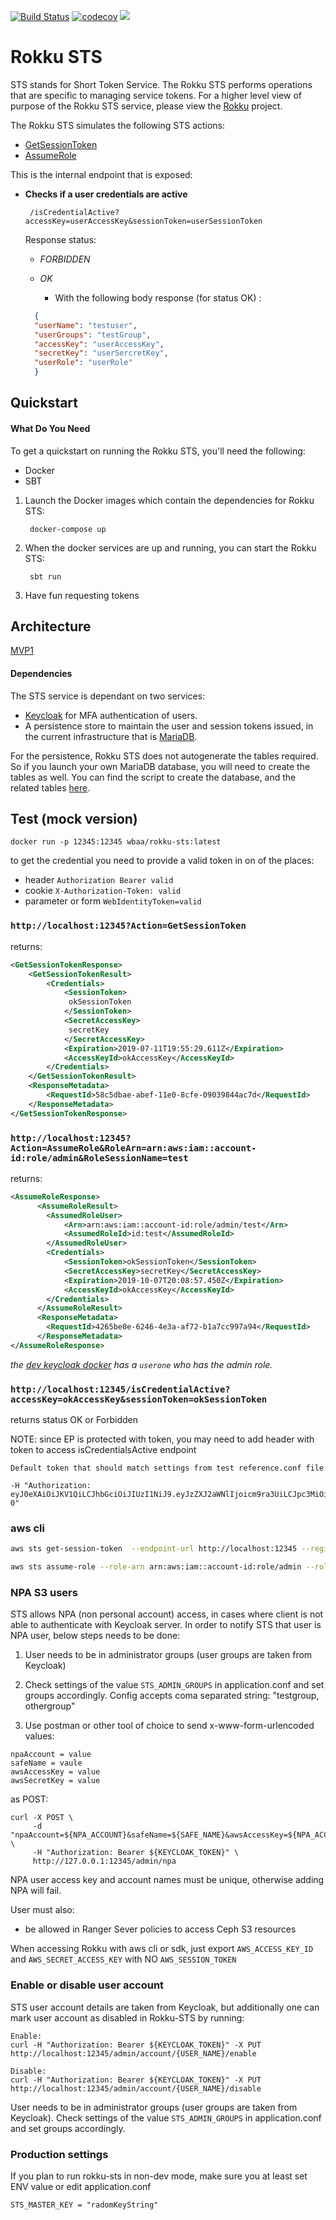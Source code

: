 [![Build Status](https://travis-ci.org/ing-bank/rokku-sts.svg?branch=master)](https://travis-ci.org/ing-bank/rokku-sts)
[![codecov](https://codecov.io/gh/ing-bank/rokku-sts/branch/master/graph/badge.svg)](https://codecov.io/gh/ing-bank/rokku-sts)
[![](https://images.microbadger.com/badges/image/wbaa/rokku-sts:latest.svg)](https://hub.docker.com/r/wbaa/rokku-sts/tags/)

# Rokku STS

STS stands for Short Token Service. The Rokku STS performs operations that are specific to managing service tokens.
For a higher level view of purpose of the Rokku STS service, please view the [Rokku](https://github.com/ing-bank/rokku) project.

The Rokku STS simulates the following STS actions:
 * [GetSessionToken](https://docs.aws.amazon.com/STS/latest/APIReference/API_GetSessionToken.html)
 * [AssumeRole](https://docs.aws.amazon.com/STS/latest/APIReference/API_AssumeRole.html)

This is the internal endpoint that is exposed:


 * **Checks if a user credentials are active**

        /isCredentialActive?accessKey=userAccessKey&sessionToken=userSessionToken

   Response status:

   * _FORBIDDEN_
   * _OK_

       * With the following body response (for status OK) :
   ```json
     {
     "userName": "testuser",
     "userGroups": "testGroup",
     "accessKey": "userAccessKey",
     "secretKey": "userSercretKey",
     "userRole": "userRole"
     }
   ```


## Quickstart
#### What Do You Need

To get a quickstart on running the Rokku STS, you'll need the following:
* Docker
* SBT

1. Launch the Docker images which contain the dependencies for Rokku STS:

        docker-compose up

2. When the docker services are up and running, you can start the Rokku STS:

        sbt run

3. Have fun requesting tokens

## Architecture

[MVP1](docs/mvp1-flow.md)

#### Dependencies
The STS service is dependant on two services:

* [Keycloak](https://www.keycloak.org/) for MFA authentication of users.
* A persistence store to maintain the user and session tokens issued, in the current infrastructure that is [MariaDB](https://mariadb.org).

For the persistence, Rokku STS does not autogenerate the tables required. So if you launch your own MariaDB database,
you will need to create the tables as well. You can find the script to create the database, and the related tables
[here](https://github.com/ing-bank/rokku-dev-mariadb/blob/master/database/rokkudb.sql).


## Test (mock version)

`docker run -p 12345:12345 wbaa/rokku-sts:latest`

to get the credential you need to provide a valid token in on of the places:
* header `Authorization Bearer valid`
* cookie `X-Authorization-Token: valid`
* parameter or form `WebIdentityToken=valid`

### ```http://localhost:12345?Action=GetSessionToken```

returns:

```xml
<GetSessionTokenResponse>
    <GetSessionTokenResult>
        <Credentials>
            <SessionToken>
             okSessionToken
            </SessionToken>
            <SecretAccessKey>
             secretKey
            </SecretAccessKey>
            <Expiration>2019-07-11T19:55:29.611Z</Expiration>
            <AccessKeyId>okAccessKey</AccessKeyId>
        </Credentials>
    </GetSessionTokenResult>
    <ResponseMetadata>
        <RequestId>58c5dbae-abef-11e0-8cfe-09039844ac7d</RequestId>
    </ResponseMetadata>
</GetSessionTokenResponse>
```

### ```http://localhost:12345?Action=AssumeRole&RoleArn=arn:aws:iam::account-id:role/admin&RoleSessionName=test```

returns:

```xml
<AssumeRoleResponse>
      <AssumeRoleResult>
        <AssumedRoleUser>
            <Arn>arn:aws:iam::account-id:role/admin/test</Arn>
            <AssumedRoleId>id:test</AssumedRoleId>
        </AssumedRoleUser>
        <Credentials>
            <SessionToken>okSessionToken</SessionToken>
            <SecretAccessKey>secretKey</SecretAccessKey>
            <Expiration>2019-10-07T20:08:57.450Z</Expiration>
            <AccessKeyId>okAccessKey</AccessKeyId>
        </Credentials>
      </AssumeRoleResult>
      <ResponseMetadata>
        <RequestId>4265be0e-6246-4e3a-af72-b1a7cc997a94</RequestId>
      </ResponseMetadata>
</AssumeRoleResponse>
```
_the [dev keycloak docker](https://github.com/ing-bank/rokku-dev-keycloak) has a `userone` who has the admin role._


### ```http://localhost:12345/isCredentialActive?accessKey=okAccessKey&sessionToken=okSessionToken```
returns status OK or Forbidden

NOTE: since EP is protected with token, you may need to add header with token to access isCredentialsActive endpoint

```
Default token that should match settings from test reference.conf file

-H "Authorization: eyJ0eXAiOiJKV1QiLCJhbGciOiJIUzI1NiJ9.eyJzZXJ2aWNlIjoicm9ra3UiLCJpc3MiOiJyb2trdSJ9.aCpyvC53lWdF_IOdZQp0fO8W4tH_LeK3vQcIvt5W1-0"
```

### aws cli

```bash
aws sts get-session-token  --endpoint-url http://localhost:12345 --region localhost --token-code validToken
```

```bash
aws sts assume-role --role-arn arn:aws:iam::account-id:role/admin --role-session-name testrole --endpoint-url http://localhost:12345 --token-code validToken
```

### NPA S3 users

STS allows NPA (non personal account) access, in cases where client is not able to authenticate
with Keycloak server.
In order to notify STS that user is NPA user, below steps needs to be done:

1. User needs to be in administrator groups (user groups are taken from Keycloak)

2. Check settings of the value `STS_ADMIN_GROUPS` in application.conf and set groups accordingly. Config accepts
coma separated string: "testgroup, othergroup"

3. Use postman or other tool of choice to send x-www-form-urlencoded values:

```
npaAccount = value
safeName = vaule
awsAccessKey = value
awsSecretKey = value
```

as POST:

```
curl -X POST \
     -d "npaAccount=${NPA_ACCOUNT}&safeName=${SAFE_NAME}&awsAccessKey=${NPA_ACCESS_KEY}&awsSecretKey=${NPA_SECRET_KEY}" \
     -H "Authorization: Bearer ${KEYCLOAK_TOKEN}" \
     http://127.0.0.1:12345/admin/npa
```

NPA user access key and account names must be unique, otherwise adding NPA will fail.

User must also:
- be allowed in Ranger Sever policies to access Ceph S3 resources

When accessing Rokku with aws cli or sdk, just export `AWS_ACCESS_KEY_ID` and `AWS_SECRET_ACCESS_KEY`
with NO `AWS_SESSION_TOKEN`


### Enable or disable user account

STS user account details are taken from Keycloak, but additionally one can mark user account as disabled in Rokku-STS
by running:
```
Enable:
curl -H "Authorization: Bearer ${KEYCLOAK_TOKEN}" -X PUT http://localhost:12345/admin/account/{USER_NAME}/enable

Disable:
curl -H "Authorization: Bearer ${KEYCLOAK_TOKEN}" -X PUT http://localhost:12345/admin/account/{USER_NAME}/disable
```

User needs to be in administrator groups (user groups are taken from Keycloak). Check settings of the value `STS_ADMIN_GROUPS` in application.conf and set groups accordingly.

### Production settings

If you plan to run rokku-sts in non-dev mode, make sure you at least set ENV value or edit application.conf

```
STS_MASTER_KEY = "radomKeyString"
```
